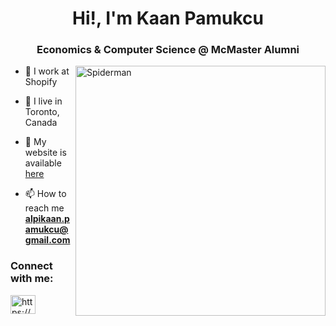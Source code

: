 <h1 align="center">Hi!, I'm Kaan Pamukcu</h1>
<h3 align="center">Economics & Computer Science @ McMaster Alumni</h3>
<img align="right" alt= "Spiderman" Width = "400" src= "https://i.giphy.com/media/l36kU80xPf0ojG0Erg/giphy.gif">

- 🛒 I work at Shopify

- 🍁 I live in Toronto, Canada

- 🐼 My website is available [here](https:kaanp.xyz)

- 📫 How to reach me **alpikaan.pamukcu@gmail.com**

<h3 align="left">Connect with me:</h3>
<p align="left">
<a href="https://www.linkedin.com/in/kaanpamukcu/" target="blank"><img align="center" src="https://raw.githubusercontent.com/rahuldkjain/github-profile-readme-generator/master/src/images/icons/Social/linked-in-alt.svg" alt="https://www.linkedin.com/in/kaanpamukcu/" height="30" width="40" /></a>
</p>
